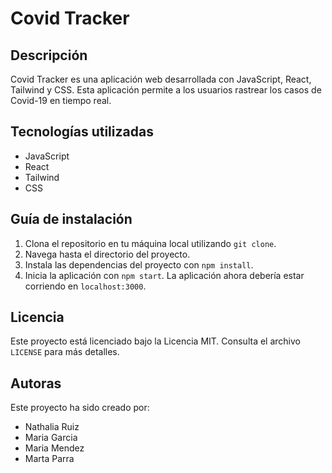 # Covid Tracker

## Descripción

Covid Tracker es una aplicación web desarrollada con JavaScript, React, Tailwind y CSS. Esta aplicación permite a los usuarios rastrear los casos de Covid-19 en tiempo real.

## Tecnologías utilizadas

- JavaScript
- React
- Tailwind
- CSS

## Guía de instalación

1. Clona el repositorio en tu máquina local utilizando `git clone`.
2. Navega hasta el directorio del proyecto.
3. Instala las dependencias del proyecto con `npm install`.
4. Inicia la aplicación con `npm start`. La aplicación ahora debería estar corriendo en `localhost:3000`.

## Licencia

Este proyecto está licenciado bajo la Licencia MIT. Consulta el archivo `LICENSE` para más detalles.


## Autoras

Este proyecto ha sido creado por:

- Nathalia Ruiz
- Maria Garcia
- Maria Mendez
- Marta Parra
